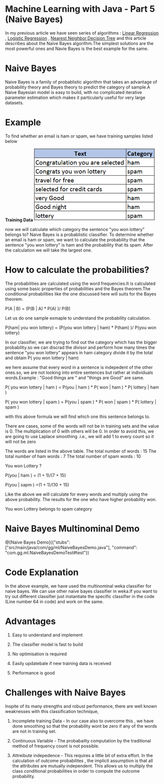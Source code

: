 # Machine Learning with Java - Part 5 (Naive Bayes)

In my previous article we have seen series of algorithms :  [Linear Regression](https://tech.io/playgrounds/3771/machine-learning-with-java---part-1-linear-regression) , [Logistic Regression](https://tech.io/playgrounds/34a7ecd0a4487577f516d92548af66891284/machine-learning-with-java---part-2-logistic-regression) , [Nearest Neighbor](https://tech.io/playgrounds/5439/machine-learning-with-java---part-3-k-nearest-neighbor),[Decision Tree](https://tech.io/playgrounds/5844/machine-learning-with-java---part-4-decision-tree) and this article describes about the Naive Bayes algorithm.The simplest solutions are the most powerful ones and Navie Bayes is the best example for the same.


# Naive Bayes

Naive Bayes is a family of probablistic algorithm that takes an advantage of probability theory and Bayes theory to predict the category of sample.A Naive Bayesian model is easy to build, with no complicated iterative parameter estimation which makes it particularly useful for very large datasets.

# Example 

To find whether an email is ham or spam, we have training samples listed below

 <B> Training Data </B> ![Train Diagram](image.PNG)   

now we will calculate which category the sentence "you won lottery" belongs to?
Naive Bayes is a probablistic classifier. To determine whether an email is ham or spam, we want to calculate the probability that the sentence "you won lottery" is ham and the probability that its spam. After the calculation we will take the largest one.

# How to calculate the probabilities?

The probabilities are calculated using the word frequencies.It is calculated using some basic properties of probabilities and the Bayes theorem.The conditional probabilities like the one discussed here will suits for the Bayes theorem.

P(A | B) = (P(B | A) * P(A) )/ P(B)

Let us do one sample exmaple to understand the probability calculation.

P(ham| you won lottery) = (P(you won lottery | ham) * P(ham) )/ P(you won lottery)

In  our classifier, we are trying to find out the category which has the bigger probability.so we can discrad the divisor and perform how many times the sentence "you won lottery" appears in ham category divide it by the total and obtain P( you won lottery | ham)

we here assume that every word in a sentence is indepedent of the other ones.so, we are not looking into entire sentences but rather at individuals words.Example : "Good things are "  and "things are Good" are same.

P( you won lottery | ham ) = P(you | ham ) * P( won | ham ) * P( lottery | ham )

P( you won lottery | spam ) = P(you | spam ) * P( won | spam ) * P( lottery | spam )

with this above formula we will find which one this sentence belongs to.

There are cases, some of the words will not be in training sets and the value is 0. The multiplication of 0 with others will be 0.
In order to avoid this, we are going to use Laplace smoothing .i.e., we will add 1 to every count so it will not be zero

The words are listed in the above table.
The total number of words : 15
The total number of ham words : 7
The total number of spam words : 10

You won Lottery ?

P(you | ham ) = (1 + 1)/(7 + 15)

P(you | sapm ) =(1 + 1)/(10 + 15)

Like the above we will calculate for every words and multiply using the above probability. The results for the one who have higher probability won.

You won Lottery belongs to spam category

# Naive Bayes Multinominal Demo

@[Naive Bayes Demo]({"stubs": ["src/main/java/com/gg/ml/NaiveBayesDemo.java"], "command": "com.gg.ml.NaiveBayesDemoTest#test"})


# Code Explanation

In the above example, we have used the multinominal weka classifier for naive bayes. We can use other naive bayes classifier in weka.If you want to try out different classifier just instantiate the specific classifier in the code (Line number 64 in code) and work on the same.

# Advantages

1. Easy to understand and implement

2. The classifier model is fast to build

3. No optimisation is required 

4. Easily updatebale if new training data is received

5. Performance is good

# Challenges with Naive Bayes

Inspite of its many strengths and robust performance, there are well known weaknesses with this classification technique,

1. Incomplete training Data - In our case also to overcome this , we have done smoothing so that the probability wont be zero if any of the words are not in training set.

2. Continuous Variable - The probabailty computation by the traditional method of frequency count is not possible.

3. Attreibute indepedence - This requires a little bit of extra effort. In the calculation of outcome probabilites , the implicit assumption is that all the attributes are mutually independent. This allows us to multiply the class conditional probabilities in order to compute the outcome probability.



